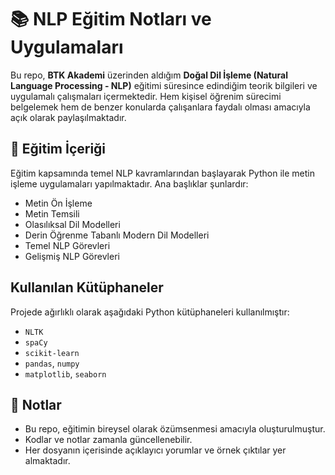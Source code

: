 # 📚 NLP Eğitim Notları ve Uygulamaları

Bu repo, **BTK Akademi** üzerinden aldığım **Doğal Dil İşleme (Natural Language Processing - NLP)** eğitimi süresince edindiğim teorik bilgileri ve uygulamalı çalışmaları içermektedir. Hem kişisel öğrenim sürecimi belgelemek hem de benzer konularda çalışanlara faydalı olması amacıyla açık olarak paylaşılmaktadır.

## 🎯 Eğitim İçeriği

Eğitim kapsamında temel NLP kavramlarından başlayarak Python ile metin işleme uygulamaları yapılmaktadır. Ana başlıklar şunlardır:

- Metin Ön İşleme
- Metin Temsili
- Olasılıksal Dil Modelleri
- Derin Öğrenme Tabanlı Modern Dil Modelleri
- Temel NLP Görevleri
- Gelişmiş NLP Görevleri

## Kullanılan Kütüphaneler

Projede ağırlıklı olarak aşağıdaki Python kütüphaneleri kullanılmıştır:

- `NLTK`
- `spaCy`
- `scikit-learn`
- `pandas`, `numpy`
- `matplotlib`, `seaborn`

## 📌 Notlar

- Bu repo, eğitimin bireysel olarak özümsenmesi amacıyla oluşturulmuştur.
- Kodlar ve notlar zamanla güncellenebilir.
- Her dosyanın içerisinde açıklayıcı yorumlar ve örnek çıktılar yer almaktadır.


